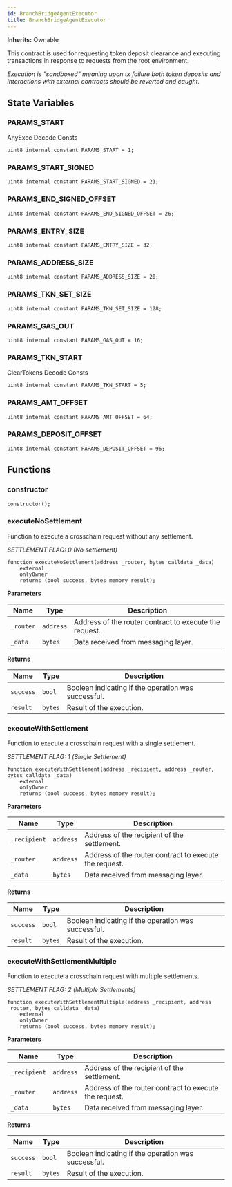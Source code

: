 ```yaml
---
id: BranchBridgeAgentExecutor
title: BranchBridgeAgentExecutor
---
```


**Inherits:**
Ownable

This contract is used for requesting token deposit clearance and
executing transactions in response to requests from the root environment.

*Execution is "sandboxed" meaning upon tx failure both token deposits
and interactions with external contracts should be reverted and caught.*


## State Variables
### PARAMS_START
AnyExec Decode Consts


```solidity
uint8 internal constant PARAMS_START = 1;
```


### PARAMS_START_SIGNED

```solidity
uint8 internal constant PARAMS_START_SIGNED = 21;
```


### PARAMS_END_SIGNED_OFFSET

```solidity
uint8 internal constant PARAMS_END_SIGNED_OFFSET = 26;
```


### PARAMS_ENTRY_SIZE

```solidity
uint8 internal constant PARAMS_ENTRY_SIZE = 32;
```


### PARAMS_ADDRESS_SIZE

```solidity
uint8 internal constant PARAMS_ADDRESS_SIZE = 20;
```


### PARAMS_TKN_SET_SIZE

```solidity
uint8 internal constant PARAMS_TKN_SET_SIZE = 128;
```


### PARAMS_GAS_OUT

```solidity
uint8 internal constant PARAMS_GAS_OUT = 16;
```


### PARAMS_TKN_START
ClearTokens Decode Consts


```solidity
uint8 internal constant PARAMS_TKN_START = 5;
```


### PARAMS_AMT_OFFSET

```solidity
uint8 internal constant PARAMS_AMT_OFFSET = 64;
```


### PARAMS_DEPOSIT_OFFSET

```solidity
uint8 internal constant PARAMS_DEPOSIT_OFFSET = 96;
```


## Functions
### constructor


```solidity
constructor();
```

### executeNoSettlement

Function to execute a crosschain request without any settlement.

*SETTLEMENT FLAG: 0 (No settlement)*


```solidity
function executeNoSettlement(address _router, bytes calldata _data)
    external
    onlyOwner
    returns (bool success, bytes memory result);
```
**Parameters**

|Name|Type|Description|
|----|----|-----------|
|`_router`|`address`|Address of the router contract to execute the request.|
|`_data`|`bytes`|Data received from messaging layer.|

**Returns**

|Name|Type|Description|
|----|----|-----------|
|`success`|`bool`|Boolean indicating if the operation was successful.|
|`result`|`bytes`|Result of the execution.|


### executeWithSettlement

Function to execute a crosschain request with a single settlement.

*SETTLEMENT FLAG: 1 (Single Settlement)*


```solidity
function executeWithSettlement(address _recipient, address _router, bytes calldata _data)
    external
    onlyOwner
    returns (bool success, bytes memory result);
```
**Parameters**

|Name|Type|Description|
|----|----|-----------|
|`_recipient`|`address`|Address of the recipient of the settlement.|
|`_router`|`address`|Address of the router contract to execute the request.|
|`_data`|`bytes`|Data received from messaging layer.|

**Returns**

|Name|Type|Description|
|----|----|-----------|
|`success`|`bool`|Boolean indicating if the operation was successful.|
|`result`|`bytes`|Result of the execution.|


### executeWithSettlementMultiple

Function to execute a crosschain request with multiple settlements.

*SETTLEMENT FLAG: 2 (Multiple Settlements)*


```solidity
function executeWithSettlementMultiple(address _recipient, address _router, bytes calldata _data)
    external
    onlyOwner
    returns (bool success, bytes memory result);
```
**Parameters**

|Name|Type|Description|
|----|----|-----------|
|`_recipient`|`address`|Address of the recipient of the settlement.|
|`_router`|`address`|Address of the router contract to execute the request.|
|`_data`|`bytes`|Data received from messaging layer.|

**Returns**

|Name|Type|Description|
|----|----|-----------|
|`success`|`bool`|Boolean indicating if the operation was successful.|
|`result`|`bytes`|Result of the execution.|


